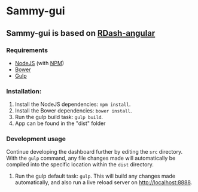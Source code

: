 # Sammy-gui
## Sammy-gui is based on [RDash-angular](https://github.com/rdash/rdash-angular)

### Requirements
* [NodeJS](http://nodejs.org/) (with [NPM](https://www.npmjs.org/))
* [Bower](http://bower.io)
* [Gulp](http://gulpjs.com)

### Installation:
1. Install the NodeJS dependencies: `npm install`.
2. Install the Bower dependencies: `bower install`.
3. Run the gulp build task: `gulp build`.
4. App can be found in the "dist" folder

### Development usage
Continue developing the dashboard further by editing the `src` directory. With the `gulp` command, any file changes made will automatically be compiled into the specific location within the `dist` directory.

1. Run the gulp default task: `gulp`. This will build any changes made automatically, and also run a live reload server on [http://localhost:8888](http://localhost:8888).
